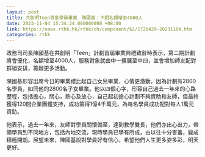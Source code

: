 ```yaml
---
layout: post
title: 共創明Teen首批學員畢業　陳國基：下期名額增至4000人
date: 2023-11-04 15:34:24.000000000 +08:00
link: https://news.rthk.hk/rthk/ch/component/k2/1726429-20231104.htm
categories: rthk
---
```


政務司司長陳國基在共創明「Teen」計劃首屆畢業典禮致辭時表示，第二期計劃將會優化，名額增至4000人，服務對象就由中一擴展至中四，並會增加師友配對群組安排，籌辦更多活動。

陳國基形容出席今日的畢業禮比起自己女兒畢業，心情更激動，因為計劃有2800名學員，如同他的2800名子女畢業。他以四個心字，形容自己過去一年來的心路歷程，包括擔心，關心，熱心及放心，自己起初擔心計劃不夠資助和友師，但最終獲得120間企業團體支持，成功籌得1億4千萬元，為每名學員成功配對每人1萬元資助。

他表示，過去一年來，友師對學員關懷備至，達到教學雙長，他們亦出心出力，帶領學員到不同地方，包括內地交流，現時學員已學有所成，由以往十分害羞，變成積極開朗。展望未來，陳國基說對學員好有信心，希望他們人生更多姿多彩，明天更好。
